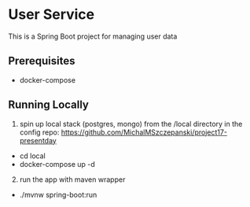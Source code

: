 # User Service

This is a Spring Boot project for managing user data

## Prerequisites

- docker-compose

## Running Locally

1. spin up local stack (postgres, mongo) from the /local directory in the config repo:
   https://github.com/MichalMSzczepanski/project17-presentday
- cd local
- docker-compose up -d 
2. run the app with maven wrapper
- ./mvnw spring-boot:run

